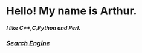 # Hello! My name is Arthur.
##### I like C++,C,Python and Perl.
### [*Search Engine*](https://www.googel.com)
<!---
arthur1346/arthur1346 is a ✨ special ✨ repository because its `README.md` (this file) appears on your GitHub profile.
You can click the Preview link to take a look at your changes.
--->
